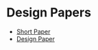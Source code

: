 # Design Papers

- <a href="/tokenscript-short-paper.pdf" target="_blank">Short Paper</a>
- <a href="/tokenscript-design-paper.pdf" target="_blank">Design Paper</a>
